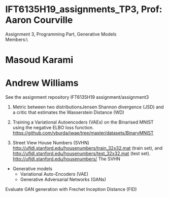 # IFT6135H19_assignments_TP3, Prof: Aaron Courville
Assignment 3, Programming Part,
Generative Models\
Members:\
# Masoud Karami
# Andrew Williams
See the assignment repository IFT6135H19 assignment/assignment3
1) Metric between two distributionsJensen Shannon divergence
(JSD) and a critic that estimates the Wasserstein Distance (WD)

2) Training  a Variational Autoencoders (VAEs) on the Binarised MNIST using the negative ELBO loss function.
 https://github.com/yburda/iwae/tree/master/datasets/BinaryMNIST

 3) Street View House Numbers (SVHN)
  http://ufldl.stanford.edu/housenumbers/train_32x32.mat (train set), and 
  http://ufldl.stanford.edu/housenumbers/test_32x32.mat (test set).
  http://ufldl.stanford.edu/housenumbers/ The SVHN
  - Generative models
    - Variational Auto-Encoders (VAE)
    - Generative Adversarial Networks (GANs)
    
Evaluate GAN generation with Frechet Inception Distance (FID)
